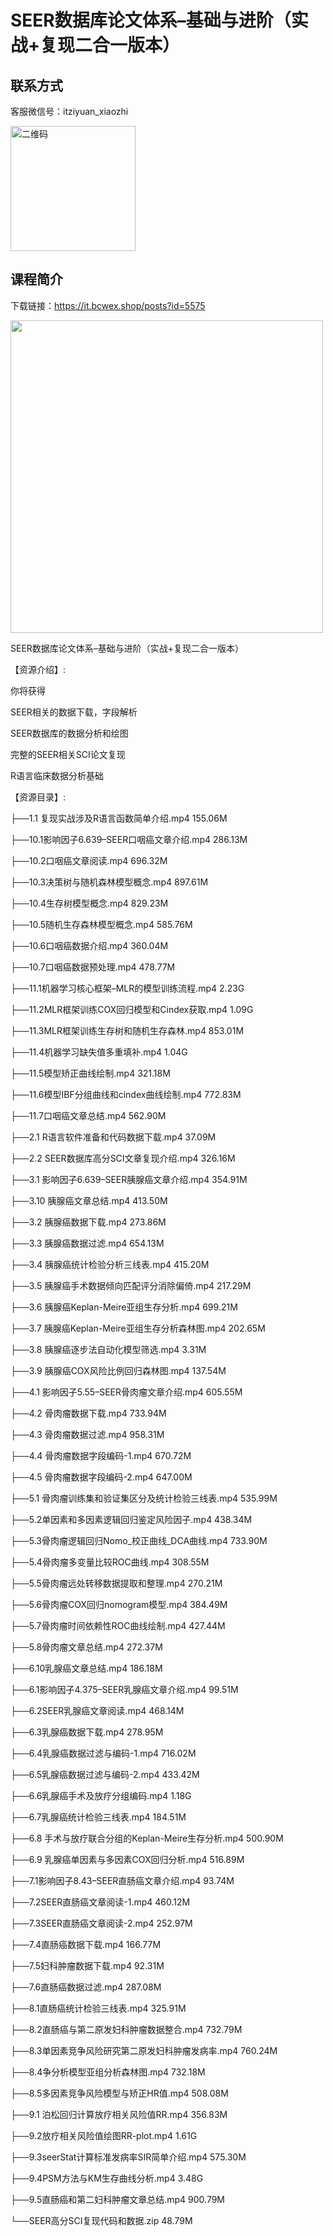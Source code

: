 # SEER数据库论文体系–基础与进阶（实战+复现二合一版本）

## 联系方式

客服微信号：itziyuan_xiaozhi

<img src="https://ziyuanyun.oss-cn-guangzhou.aliyuncs.com/common/20240614073449/666b82192834a.jpg" width="200" height="200" alt="二维码">

## 课程简介

下载链接：https://it.bcwex.shop/posts?id=5575

<img src="https://ziyuanyun.oss-cn-guangzhou.aliyuncs.com/yun/20241201163041/674c1eb19aa70.jpg" width="500" alt="">

  SEER数据库论文体系–基础与进阶（实战+复现二合一版本）



 【资源介绍】:

 你将获得

 SEER相关的数据下载，字段解析

 SEER数据库的数据分析和绘图

 完整的SEER相关SCI论文复现

 R语言临床数据分析基础

 【资源目录】:

 ├──1.1 复现实战涉及R语言函数简单介绍.mp4 155.06M

 ├──10.1影响因子6.639–SEER口咽癌文章介绍.mp4 286.13M

 ├──10.2口咽癌文章阅读.mp4 696.32M

 ├──10.3决策树与随机森林模型概念.mp4 897.61M

 ├──10.4生存树模型概念.mp4 829.23M

 ├──10.5随机生存森林模型概念.mp4 585.76M

 ├──10.6口咽癌数据介绍.mp4 360.04M

 ├──10.7口咽癌数据预处理.mp4 478.77M

 ├──11.1机器学习核心框架–MLR的模型训练流程.mp4 2.23G

 ├──11.2MLR框架训练COX回归模型和Cindex获取.mp4 1.09G

 ├──11.3MLR框架训练生存树和随机生存森林.mp4 853.01M

 ├──11.4机器学习缺失值多重填补.mp4 1.04G

 ├──11.5模型矫正曲线绘制.mp4 321.18M

 ├──11.6模型IBF分组曲线和cindex曲线绘制.mp4 772.83M

 ├──11.7口咽癌文章总结.mp4 562.90M

 ├──2.1 R语言软件准备和代码数据下载.mp4 37.09M

 ├──2.2 SEER数据库高分SCI文章复现介绍.mp4 326.16M

 ├──3.1 影响因子6.639–SEER胰腺癌文章介绍.mp4 354.91M

 ├──3.10 胰腺癌文章总结.mp4 413.50M

 ├──3.2 胰腺癌数据下载.mp4 273.86M

 ├──3.3 胰腺癌数据过滤.mp4 654.13M

 ├──3.4 胰腺癌统计检验分析三线表.mp4 415.20M

 ├──3.5 胰腺癌手术数据倾向匹配评分消除偏倚.mp4 217.29M

 ├──3.6 胰腺癌Keplan-Meire亚组生存分析.mp4 699.21M

 ├──3.7 胰腺癌Keplan-Meire亚组生存分析森林图.mp4 202.65M

 ├──3.8 胰腺癌逐步法自动化模型筛选.mp4 3.31M

 ├──3.9 胰腺癌COX风险比例回归森林图.mp4 137.54M

 ├──4.1 影响因子5.55–SEER骨肉瘤文章介绍.mp4 605.55M

 ├──4.2 骨肉瘤数据下载.mp4 733.94M

 ├──4.3 骨肉瘤数据过滤.mp4 958.31M

 ├──4.4 骨肉瘤数据字段编码-1.mp4 670.72M

 ├──4.5 骨肉瘤数据字段编码-2.mp4 647.00M

 ├──5.1 骨肉瘤训练集和验证集区分及统计检验三线表.mp4 535.99M

 ├──5.2单因素和多因素逻辑回归鉴定风险因子.mp4 438.34M

 ├──5.3骨肉瘤逻辑回归Nomo_校正曲线_DCA曲线.mp4 733.90M

 ├──5.4骨肉瘤多变量比较ROC曲线.mp4 308.55M

 ├──5.5骨肉瘤远处转移数据提取和整理.mp4 270.21M

 ├──5.6骨肉瘤COX回归nomogram模型.mp4 384.49M

 ├──5.7骨肉瘤时间依赖性ROC曲线绘制.mp4 427.44M

 ├──5.8骨肉瘤文章总结.mp4 272.37M

 ├──6.10乳腺癌文章总结.mp4 186.18M

 ├──6.1影响因子4.375–SEER乳腺癌文章介绍.mp4 99.51M

 ├──6.2SEER乳腺癌文章阅读.mp4 468.14M

 ├──6.3乳腺癌数据下载.mp4 278.95M

 ├──6.4乳腺癌数据过滤与编码-1.mp4 716.02M

 ├──6.5乳腺癌数据过滤与编码-2.mp4 433.42M

 ├──6.6乳腺癌手术及放疗分组编码.mp4 1.18G

 ├──6.7乳腺癌统计检验三线表.mp4 184.51M

 ├──6.8 手术与放疗联合分组的Keplan-Meire生存分析.mp4 500.90M

 ├──6.9 乳腺癌单因素与多因素COX回归分析.mp4 516.89M

 ├──7.1影响因子8.43–SEER直肠癌文章介绍.mp4 93.74M

 ├──7.2SEER直肠癌文章阅读-1.mp4 460.12M

 ├──7.3SEER直肠癌文章阅读-2.mp4 252.97M

 ├──7.4直肠癌数据下载.mp4 166.77M

 ├──7.5妇科肿瘤数据下载.mp4 92.31M

 ├──7.6直肠癌数据过滤.mp4 287.08M

 ├──8.1直肠癌统计检验三线表.mp4 325.91M

 ├──8.2直肠癌与第二原发妇科肿瘤数据整合.mp4 732.79M

 ├──8.3单因素竞争风险研究第二原发妇科肿瘤发病率.mp4 760.24M

 ├──8.4争分析模型亚组分析森林图.mp4 732.18M

 ├──8.5多因素竞争风险模型与矫正HR值.mp4 508.08M

 ├──9.1 泊松回归计算放疗相关风险值RR.mp4 356.83M

 ├──9.2放疗相关风险值绘图RR-plot.mp4 1.61G

 ├──9.3seerStat计算标准发病率SIR简单介绍.mp4 575.30M

 ├──9.4PSM方法与KM生存曲线分析.mp4 3.48G

 ├──9.5直肠癌和第二妇科肿瘤文章总结.mp4 900.79M

 └──SEER高分SCI复现代码和数据.zip 48.79M

  